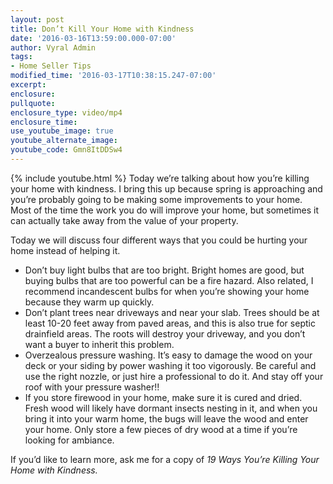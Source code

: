 ```yaml
---
layout: post
title: Don’t Kill Your Home with Kindness
date: '2016-03-16T13:59:00.000-07:00'
author: Vyral Admin
tags:
- Home Seller Tips
modified_time: '2016-03-17T10:38:15.247-07:00'
excerpt:
enclosure:
pullquote:
enclosure_type: video/mp4
enclosure_time:
use_youtube_image: true
youtube_alternate_image:
youtube_code: Gmn8ItDDSw4
---
```

{% include youtube.html %}
Today we’re talking about how you’re killing your home with kindness. I bring this up because spring is approaching and you’re probably going to be making some improvements to your home. Most of the time the work you do will improve your home, but sometimes it can actually take away from the value of your property.

Today we will discuss four different ways that you could be hurting your home instead of helping it.

* Don’t buy light bulbs that are too bright. Bright homes are good, but buying bulbs that are too powerful can be a fire hazard. Also related, I recommend incandescent bulbs for when you’re showing your home because they warm up quickly.
* Don’t plant trees near driveways and near your slab. Trees should be at least 10-20 feet away from paved areas, and this is also true for septic drainfield areas. The roots will destroy your driveway, and you don’t want a buyer to inherit this problem.
* Overzealous pressure washing. It’s easy to damage the wood on your deck or your siding by power washing it too vigorously. Be careful and use the right nozzle, or just hire a professional to do it. And stay off your roof with your pressure washer!!
* If you store firewood in your home, make sure it is cured and dried. Fresh wood will likely have dormant insects nesting in it, and when you bring it into your warm home, the bugs will leave the wood and enter your home. Only store a few pieces of dry wood at a time if you’re looking for ambiance.

If you’d like to learn more, ask me for a copy of *19 Ways You’re Killing Your Home with Kindness.*
